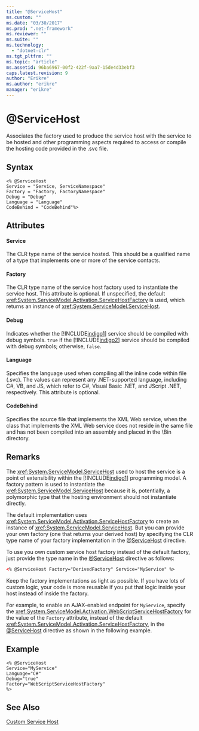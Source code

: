 ```yaml
---
title: "@ServiceHost"
ms.custom: ""
ms.date: "03/30/2017"
ms.prod: ".net-framework"
ms.reviewer: ""
ms.suite: ""
ms.technology: 
  - "dotnet-clr"
ms.tgt_pltfrm: ""
ms.topic: "article"
ms.assetid: 96ba6967-00f2-422f-9aa7-15de4d33ebf3
caps.latest.revision: 9
author: "Erikre"
ms.author: "erikre"
manager: "erikre"
---
```

# @ServiceHost
Associates the factory used to produce the service host with the service to be hosted and other programming aspects required to access or compile the hosting code provided in the .svc file.  
  
## Syntax  
  
```  
<% @ServiceHost   
Service = "Service, ServiceNamespace"   
Factory = "Factory, FactoryNamespace"  
Debug = "Debug"  
Language = "Language"   
CodeBehind = "CodeBehind"%>  
```  
  
## Attributes  
  
#### Service  
 The CLR type name of the service hosted. This should be a qualified name of a type that implements one or more of the service contacts.  
  
#### Factory  
 The CLR type name of the service host factory used to instantiate the service host. This attribute is optional. If unspecified, the default <xref:System.ServiceModel.Activation.ServiceHostFactory> is used, which returns an instance of <xref:System.ServiceModel.ServiceHost>.  
  
#### Debug  
 Indicates whether the [!INCLUDE[indigo1](../../../../../includes/indigo1-md.md)] service should be compiled with debug symbols. `true` if the [!INCLUDE[indigo2](../../../../../includes/indigo2-md.md)] service should be compiled with debug symbols; otherwise, `false`.  
  
#### Language  
 Specifies the language used when compiling all the inline code within file (.svc). The values can represent any .NET-supported language, including C#, VB, and JS, which refer to C#, Visual Basic .NET, and JScript .NET, respectively. This attribute is optional.  
  
#### CodeBehind  
 Specifies the source file that implements the XML Web service, when the class that implements the XML Web service does not reside in the same file and has not been compiled into an assembly and placed in the \Bin directory.  
  
## Remarks  
 The <xref:System.ServiceModel.ServiceHost> used to host the service is a point of extensibility within the [!INCLUDE[indigo1](../../../../../includes/indigo1-md.md)] programming model. A factory pattern is used to instantiate the <xref:System.ServiceModel.ServiceHost> because it is, potentially, a polymorphic type that the hosting environment should not instantiate directly.  
  
 The default implementation uses <xref:System.ServiceModel.Activation.ServiceHostFactory> to create an instance of <xref:System.ServiceModel.ServiceHost>. But you can provide your own factory (one that returns your derived host) by specifying the CLR type name of your factory implementation in the [@ServiceHost](../../../../../docs/framework/configure-apps/file-schema/wcf-directive/servicehost.md) directive.  
  
 To use you own custom service host factory instead of the default factory, just provide the type name in the [@ServiceHost](../../../../../docs/framework/configure-apps/file-schema/wcf-directive/servicehost.md) directive as follows:  
  
```xml  
<% @ServiceHost Factory="DerivedFactory" Service="MyService" %>  
```  
  
 Keep the factory implementations as light as possible. If you have lots of custom logic, your code is more reusable if you put that logic inside your host instead of inside the factory.  
  
 For example, to enable an AJAX-enabled endpoint for `MyService`, specify the <xref:System.ServiceModel.Activation.WebScriptServiceHostFactory> for the value of the `Factory` attribute, instead of the default <xref:System.ServiceModel.Activation.ServiceHostFactory>, in the [@ServiceHost](../../../../../docs/framework/configure-apps/file-schema/wcf-directive/servicehost.md) directive as shown in the following example.  
  
## Example  
  
```  
<% @ServiceHost   
Service="MyService"  
Language="C#"  
Debug="true"  
Factory="WebScriptServiceHostFactory"  
%>  
```  
  
## See Also  
 [Custom Service Host](../../../../../docs/framework/wcf/samples/custom-service-host.md)
